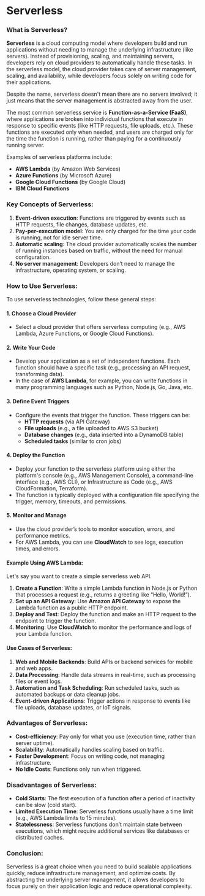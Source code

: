 # Serverless

### What is Serverless?

**Serverless** is a cloud computing model where developers build and run applications without needing to manage the underlying infrastructure (like servers). Instead of provisioning, scaling, and maintaining servers, developers rely on cloud providers to automatically handle these tasks. In the serverless model, the cloud provider takes care of server management, scaling, and availability, while developers focus solely on writing code for their applications.

Despite the name, serverless doesn't mean there are no servers involved; it just means that the server management is abstracted away from the user.

The most common serverless service is **Function-as-a-Service (FaaS)**, where applications are broken into individual functions that execute in response to specific events (like HTTP requests, file uploads, etc.). These functions are executed only when needed, and users are charged only for the time the function is running, rather than paying for a continuously running server.

Examples of serverless platforms include:
- **AWS Lambda** (by Amazon Web Services)
- **Azure Functions** (by Microsoft Azure)
- **Google Cloud Functions** (by Google Cloud)
- **IBM Cloud Functions**

### Key Concepts of Serverless:
1. **Event-driven execution**: Functions are triggered by events such as HTTP requests, file changes, database updates, etc.
2. **Pay-per-execution model**: You are only charged for the time your code is running, not for idle server time.
3. **Automatic scaling**: The cloud provider automatically scales the number of running instances based on traffic, without the need for manual configuration.
4. **No server management**: Developers don’t need to manage the infrastructure, operating system, or scaling.

### How to Use Serverless:

To use serverless technologies, follow these general steps:

#### 1. **Choose a Cloud Provider**
   - Select a cloud provider that offers serverless computing (e.g., AWS Lambda, Azure Functions, or Google Cloud Functions).
   
#### 2. **Write Your Code**
   - Develop your application as a set of independent functions. Each function should have a specific task (e.g., processing an API request, transforming data).
   - In the case of **AWS Lambda**, for example, you can write functions in many programming languages such as Python, Node.js, Go, Java, etc.
   
#### 3. **Define Event Triggers**
   - Configure the events that trigger the function. These triggers can be:
     - **HTTP requests** (via API Gateway)
     - **File uploads** (e.g., a file uploaded to AWS S3 bucket)
     - **Database changes** (e.g., data inserted into a DynamoDB table)
     - **Scheduled tasks** (similar to cron jobs)

#### 4. **Deploy the Function**
   - Deploy your function to the serverless platform using either the platform's console (e.g., AWS Management Console), a command-line interface (e.g., AWS CLI), or Infrastructure as Code (e.g., AWS CloudFormation, Terraform).
   - The function is typically deployed with a configuration file specifying the trigger, memory, timeouts, and permissions.

#### 5. **Monitor and Manage**
   - Use the cloud provider’s tools to monitor execution, errors, and performance metrics.
   - For AWS Lambda, you can use **CloudWatch** to see logs, execution times, and errors.

#### Example Using AWS Lambda:
Let's say you want to create a simple serverless web API.

1. **Create a Function**: Write a simple Lambda function in Node.js or Python that processes a request (e.g., returns a greeting like “Hello, World!”).
2. **Set up an API Gateway**: Use **Amazon API Gateway** to expose the Lambda function as a public HTTP endpoint.
3. **Deploy and Test**: Deploy the function and make an HTTP request to the endpoint to trigger the function.
4. **Monitoring**: Use **CloudWatch** to monitor the performance and logs of your Lambda function.

#### Use Cases of Serverless:
1. **Web and Mobile Backends**: Build APIs or backend services for mobile and web apps.
2. **Data Processing**: Handle data streams in real-time, such as processing files or event logs.
3. **Automation and Task Scheduling**: Run scheduled tasks, such as automated backups or data cleanup jobs.
4. **Event-driven Applications**: Trigger actions in response to events like file uploads, database updates, or IoT signals.

### Advantages of Serverless:
- **Cost-efficiency**: Pay only for what you use (execution time, rather than server uptime).
- **Scalability**: Automatically handles scaling based on traffic.
- **Faster Development**: Focus on writing code, not managing infrastructure.
- **No Idle Costs**: Functions only run when triggered.

### Disadvantages of Serverless:
- **Cold Starts**: The first execution of a function after a period of inactivity can be slow (cold start).
- **Limited Execution Time**: Serverless functions usually have a time limit (e.g., AWS Lambda limits to 15 minutes).
- **Statelessness**: Serverless functions don’t maintain state between executions, which might require additional services like databases or distributed caches.

### Conclusion:
Serverless is a great choice when you need to build scalable applications quickly, reduce infrastructure management, and optimize costs. By abstracting the underlying server management, it allows developers to focus purely on their application logic and reduce operational complexity.
